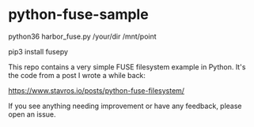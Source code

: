 # python-fuse-sample
python36 harbor_fuse.py /your/dir /mnt/point

pip3 install fusepy


This repo contains a very simple FUSE filesystem example in Python. It's the
code from a post I wrote a while back:

https://www.stavros.io/posts/python-fuse-filesystem/

If you see anything needing improvement or have any feedback, please open an
issue.
